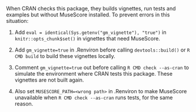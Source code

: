 When CRAN checks this package, they builds vignettes, run tests and examples
but without MuseScore installed. To prevent errors in this situation:

1. Add `eval = identical(Sys.getenv("gm_vignette"), "true")` in
`knitr::opts_chunk$set()` in vignettes that need MuseScore.

2. Add `gm_vignette=true` in .Renviron before calling `devtools::build()` or
`R CMD build` to build these vignettes locally.

3. Comment `gm_vignette=true` out before calling `R CMD check --as-cran`
to simulate the environment where CRAN tests this package. These vignettes
are not built again. 

4. Also set `MUSESCORE_PATH=<wrong path>` in .Renviron to make MuseScore
unavailable when `R CMD check --as-cran` runs tests, for the same reason.
